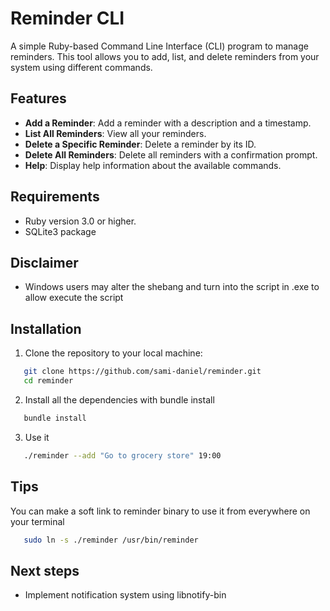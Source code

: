 # Reminder CLI

A simple Ruby-based Command Line Interface (CLI) program to manage reminders. This tool allows you to add, list, and delete reminders from your system using different commands.

## Features

- **Add a Reminder**: Add a reminder with a description and a timestamp.
- **List All Reminders**: View all your reminders.
- **Delete a Specific Reminder**: Delete a reminder by its ID.
- **Delete All Reminders**: Delete all reminders with a confirmation prompt.
- **Help**: Display help information about the available commands.

## Requirements

- Ruby version 3.0 or higher.
- SQLite3 package

## Disclaimer
- Windows users may alter the shebang and turn into the script in .exe to allow execute the script

## Installation

1. Clone the repository to your local machine:
```bash
   git clone https://github.com/sami-daniel/reminder.git
   cd reminder
```

2. Install all the dependencies with bundle install
```bash
   bundle install
```

3. Use it
```bash
   ./reminder --add "Go to grocery store" 19:00
```

## Tips

You can make a soft link to reminder binary to use it from everywhere on your terminal

```bash
   sudo ln -s ./reminder /usr/bin/reminder
```

## Next steps

- Implement notification system using libnotify-bin